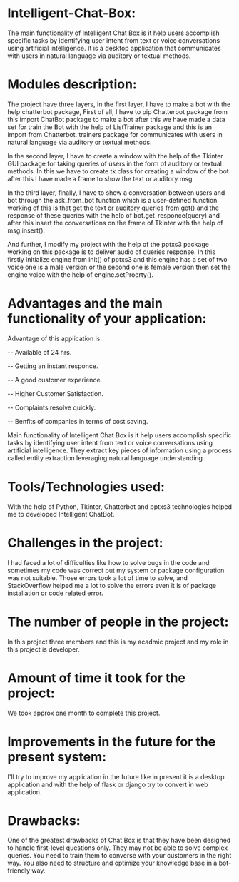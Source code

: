 # Intelligent-Chat-Box:
The main functionality of Intelligent Chat Box is it help users accomplish specific tasks by identifying user intent from text or voice conversations using artificial intelligence. It is a desktop application that communicates with users in natural language via auditory or textual methods.

# Modules description:
The project have three layers, In the first layer, I have to make a bot with the help chatterbot package, First of all, I have to pip 
Chatterbot package from this import ChatBot package to make a bot after this we have made a data set for train the Bot with the help
of ListTrainer package and this is an import from Chatterbot. trainers package for communicates with users in natural language via auditory or textual methods.

In the second layer, I have to create a window with the help of the Tkinter GUI package for taking queries of users in the form of auditory or textual methods. In this we have to create tk class for creating a window of the bot after this I have made a frame to show the text or
auditory msg.

In the third layer, finally, I have to show a conversation between users and bot through the ask_from_bot function which is a user-defined function
working of this is that get the text or auditory queries from get() and the response of these queries with the help of 
bot.get_responce(query) and after this insert the conversations on the frame of Tkinter with the help of msg.insert().

And further, I modify my project with the help of the pptxs3 package working on this package is to deliver audio of queries response.
In this firstly initialize engine from init() of pptxs3 and this engine has a set of two voice one is a male version or the second one is female version then set the engine voice with the help of engine.setProerty().

# Advantages and the main functionality of your application:
Advantage of this application is:

-- Available of 24 hrs.

-- Getting an instant responce.

-- A good customer experience.

-- Higher Customer Satisfaction.

-- Complaints resolve quickly.

-- Benfits of companies in terms of cost saving.


Main functionality of Intelligent Chat Box is it help users accomplish specific tasks by identifying user intent from text or voice conversations using artificial intelligence. They extract key pieces of information using a process called entity extraction leveraging natural language understanding
	
# Tools/Technologies used:
With the help of Python, Tkinter, Chatterbot and pptxs3 technologies helped me to developed Intelligent ChatBot.

# Challenges in the project:
I had faced a lot of difficulties like how to solve bugs in the code and sometimes my code was correct but my system or package configuration was not suitable.
Those errors took a lot of time to solve, and StackOverflow helped me a lot to solve the errors even it is of package installation or code related error.

# The number of people in the project:
In this project three members and this is my acadmic project and my role in this project is developer.

# Amount of time it took for the project:
We took approx one month to complete this project.

# Improvements in the future for the present system:
I'll try to improve my application in the future like in present it is a desktop application and  with the help of flask or django
try to convert in web application.

# Drawbacks:
One of the greatest drawbacks of Chat Box is that they have been designed to handle first-level questions only. They may not be able to solve complex queries. You need to train them to converse with your customers in the right way. You also need to structure and optimize your knowledge base in a bot-friendly way.
